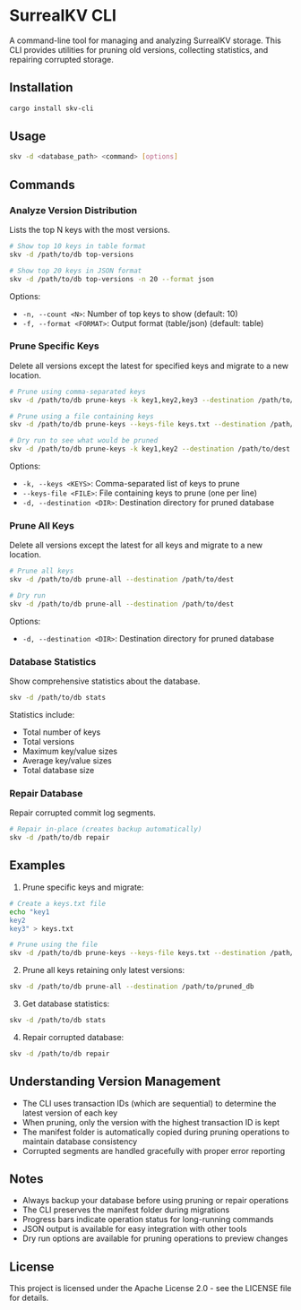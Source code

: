 # SurrealKV CLI

A command-line tool for managing and analyzing SurrealKV storage. This CLI provides utilities for pruning old versions, collecting statistics, and repairing corrupted storage.

## Installation

```bash
cargo install skv-cli
```

## Usage

```bash
skv -d <database_path> <command> [options]
```

## Commands

### Analyze Version Distribution

Lists the top N keys with the most versions.

```bash
# Show top 10 keys in table format
skv -d /path/to/db top-versions

# Show top 20 keys in JSON format
skv -d /path/to/db top-versions -n 20 --format json
```

Options:
- `-n, --count <N>`: Number of top keys to show (default: 10)
- `-f, --format <FORMAT>`: Output format (table/json) (default: table)

### Prune Specific Keys

Delete all versions except the latest for specified keys and migrate to a new location.

```bash
# Prune using comma-separated keys
skv -d /path/to/db prune-keys -k key1,key2,key3 --destination /path/to/dest

# Prune using a file containing keys
skv -d /path/to/db prune-keys --keys-file keys.txt --destination /path/to/dest

# Dry run to see what would be pruned
skv -d /path/to/db prune-keys -k key1,key2 --destination /path/to/dest
```

Options:
- `-k, --keys <KEYS>`: Comma-separated list of keys to prune
- `--keys-file <FILE>`: File containing keys to prune (one per line)
- `-d, --destination <DIR>`: Destination directory for pruned database

### Prune All Keys

Delete all versions except the latest for all keys and migrate to a new location.

```bash
# Prune all keys
skv -d /path/to/db prune-all --destination /path/to/dest

# Dry run
skv -d /path/to/db prune-all --destination /path/to/dest
```

Options:
- `-d, --destination <DIR>`: Destination directory for pruned database

### Database Statistics

Show comprehensive statistics about the database.

```bash
skv -d /path/to/db stats
```

Statistics include:
- Total number of keys
- Total versions
- Maximum key/value sizes
- Average key/value sizes
- Total database size

### Repair Database

Repair corrupted commit log segments.

```bash
# Repair in-place (creates backup automatically)
skv -d /path/to/db repair
```

## Examples

1. Prune specific keys and migrate:
```bash
# Create a keys.txt file
echo "key1
key2
key3" > keys.txt

# Prune using the file
skv -d /path/to/db prune-keys --keys-file keys.txt --destination /path/to/dest
```

2. Prune all keys retaining only latest versions:
```bash
skv -d /path/to/db prune-all --destination /path/to/pruned_db
```

3. Get database statistics:
```bash
skv -d /path/to/db stats
```

4. Repair corrupted database:
```bash
skv -d /path/to/db repair
```

## Understanding Version Management

- The CLI uses transaction IDs (which are sequential) to determine the latest version of each key
- When pruning, only the version with the highest transaction ID is kept
- The manifest folder is automatically copied during pruning operations to maintain database consistency
- Corrupted segments are handled gracefully with proper error reporting

## Notes

- Always backup your database before using pruning or repair operations
- The CLI preserves the manifest folder during migrations
- Progress bars indicate operation status for long-running commands
- JSON output is available for easy integration with other tools
- Dry run options are available for pruning operations to preview changes

## License

This project is licensed under the Apache License 2.0 - see the LICENSE file for details.